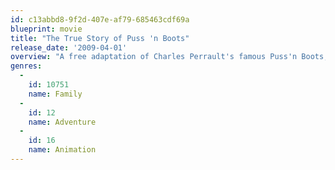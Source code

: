 ```yaml
---
id: c13abbd8-9f2d-407e-af79-685463cdf69a
blueprint: movie
title: "The True Story of Puss 'n Boots"
release_date: '2009-04-01'
overview: "A free adaptation of Charles Perrault's famous Puss'n Boots, \"The True Story of Puss'n Boots\" is a story for young and old for the first time on cinema screens."
genres:
  -
    id: 10751
    name: Family
  -
    id: 12
    name: Adventure
  -
    id: 16
    name: Animation
---
```

